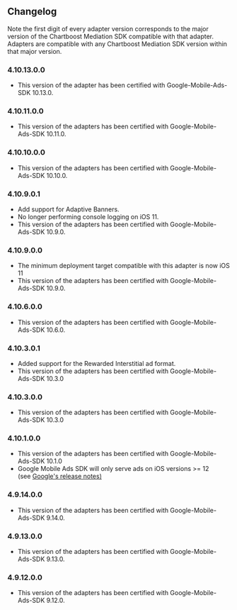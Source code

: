 ## Changelog

Note the first digit of every adapter version corresponds to the major version of the Chartboost Mediation SDK compatible with that adapter. 
Adapters are compatible with any Chartboost Mediation SDK version within that major version.

### 4.10.13.0.0
- This version of the adapter has been certified with Google-Mobile-Ads-SDK 10.13.0.

### 4.10.11.0.0
- This version of the adapters has been certified with Google-Mobile-Ads-SDK 10.11.0.

### 4.10.10.0.0
- This version of the adapters has been certified with Google-Mobile-Ads-SDK 10.10.0.

### 4.10.9.0.1
- Add support for Adaptive Banners.
- No longer performing console logging on iOS 11.
- This version of the adapters has been certified with Google-Mobile-Ads-SDK 10.9.0.

### 4.10.9.0.0
- The minimum deployment target compatible with this adapter is now iOS 11
- This version of the adapters has been certified with Google-Mobile-Ads-SDK 10.9.0.

### 4.10.6.0.0
- This version of the adapters has been certified with Google-Mobile-Ads-SDK 10.6.0.

### 4.10.3.0.1
- Added support for the Rewarded Interstitial ad format.
- This version of the adapters has been certified with Google-Mobile-Ads-SDK 10.3.0

### 4.10.3.0.0
- This version of the adapters has been certified with Google-Mobile-Ads-SDK 10.3.0

### 4.10.1.0.0
- This version of the adapters has been certified with Google-Mobile-Ads-SDK 10.1.0
- Google Mobile Ads SDK will only serve ads on iOS versions >= 12  
\(see [Google's release notes\)](https://developers.google.com/admob/ios/rel-notes)

### 4.9.14.0.0
- This version of the adapters has been certified with Google-Mobile-Ads-SDK 9.14.0.

### 4.9.13.0.0
- This version of the adapters has been certified with Google-Mobile-Ads-SDK 9.13.0.

### 4.9.12.0.0
- This version of the adapters has been certified with Google-Mobile-Ads-SDK 9.12.0.

